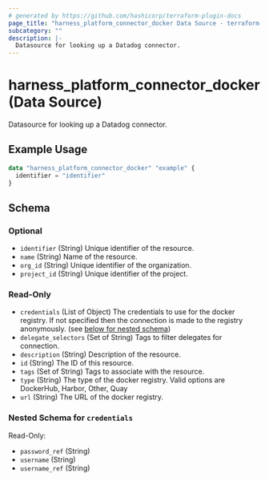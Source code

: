 ```yaml
---
# generated by https://github.com/hashicorp/terraform-plugin-docs
page_title: "harness_platform_connector_docker Data Source - terraform-provider-harness"
subcategory: ""
description: |-
  Datasource for looking up a Datadog connector.
---
```


# harness_platform_connector_docker (Data Source)

Datasource for looking up a Datadog connector.

## Example Usage

```terraform
data "harness_platform_connector_docker" "example" {
  identifier = "identifier"
}
```

<!-- schema generated by tfplugindocs -->
## Schema

### Optional

- `identifier` (String) Unique identifier of the resource.
- `name` (String) Name of the resource.
- `org_id` (String) Unique identifier of the organization.
- `project_id` (String) Unique identifier of the project.

### Read-Only

- `credentials` (List of Object) The credentials to use for the docker registry. If not specified then the connection is made to the registry anonymously. (see [below for nested schema](#nestedatt--credentials))
- `delegate_selectors` (Set of String) Tags to filter delegates for connection.
- `description` (String) Description of the resource.
- `id` (String) The ID of this resource.
- `tags` (Set of String) Tags to associate with the resource.
- `type` (String) The type of the docker registry. Valid options are DockerHub, Harbor, Other, Quay
- `url` (String) The URL of the docker registry.

<a id="nestedatt--credentials"></a>
### Nested Schema for `credentials`

Read-Only:

- `password_ref` (String)
- `username` (String)
- `username_ref` (String)


